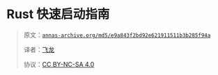 # Rust 快速启动指南

> 原文：[`annas-archive.org/md5/e9a843f2bd92e621911511b3b285f94a`](https://annas-archive.org/md5/e9a843f2bd92e621911511b3b285f94a)
> 
> 译者：[飞龙](https://github.com/wizardforcel)
> 
> 协议：[CC BY-NC-SA 4.0](http://creativecommons.org/licenses/by-nc-sa/4.0/)